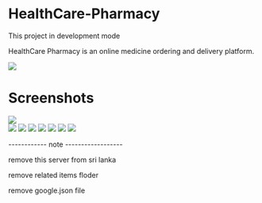 # HealthCare-Pharmacy

This project in development mode

</b>HealthCare Pharmacy is an online medicine ordering and delivery platform.</b>

<img src="related-items/images/img.png">


<h1><b>Screenshots </h1></b>

<img src="related-items/images/register.png">
 </br>                                          
 <img src="related-items/images/login.png">   
 
 <img src="related-items/images/home.png">   
  
 <img src="related-items/images/home2.png">
  
  <img src="related-items/images/upload-pres.png">
  
  <img src="related-items/images/address.png">
  
   <img src="related-items/images/set-location.png">
  
   <img src="related-items/images/categories.png">
 

------------ note ------------------</br>

remove this server from sri lanka</br>

remove related items floder</br>

remove google.json file</br>


